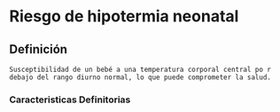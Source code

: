 # Riesgo de hipotermia neonatal
## Definición
	Susceptibilidad de un bebé a una temperatura corporal central po r debajo del rango diurno normal, lo que puede comprometer la salud.

### Caracteristicas Definitorias


